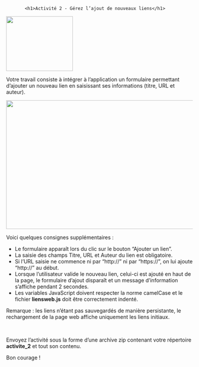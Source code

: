 
<!DOCTYPE html>
<html lang="fr">



  <body>

   
    	   <h1>Activité 2 - Gérez l’ajout de nouveaux liens</h1>
<p><img src="https://static.oc-static.com/prod/courses/files/creez-des-pages-web-interactives-avec-javascript/activite2_1.png" alt="" width="180" height="148" /></p>
<p>Votre travail consiste &agrave; int&eacute;grer &agrave; l&rsquo;application un formulaire permettant d&rsquo;ajouter un nouveau lien en saisissant ses informations (titre, URL et auteur).</p>
<p><img src="https://static.oc-static.com/prod/courses/files/creez-des-pages-web-interactives-avec-javascript/activite_2_demo.gif" alt="" width="600" height="348" /></p>
<p>Voici quelques consignes suppl&eacute;mentaires :</p>
<ul>
<li>Le formulaire appara&icirc;t lors du clic sur le bouton &ldquo;Ajouter un lien&rdquo;.</li>
<li>La saisie des champs Titre, URL et Auteur du lien est obligatoire.</li>
<li>Si l&rsquo;URL saisie ne commence ni par &ldquo;http://&rdquo; ni par &ldquo;https://&rdquo;, on lui ajoute &ldquo;http://&rdquo; au d&eacute;but.</li>
<li>Lorsque l&rsquo;utilisateur valide le nouveau lien, celui-ci est ajout&eacute; en haut de la page, le formulaire d&rsquo;ajout dispara&icirc;t et un message d&rsquo;information s&rsquo;affiche pendant 2 secondes.</li>
<li>Les variables JavaScript doivent respecter la norme camelCase et le fichier <strong>liensweb.js</strong> doit &ecirc;tre correctement indent&eacute;.</li>
</ul>
<p>Remarque : les liens n&rsquo;&eacute;tant pas sauvegard&eacute;s de mani&egrave;re persistante, le rechargement de la page web affiche uniquement les liens initiaux.</p>
<p>&nbsp;</p>
<p>Envoyez l&rsquo;activit&eacute; sous la forme d&rsquo;une archive zip contenant votre r&eacute;pertoire <strong>activite_2</strong>&nbsp;et tout son contenu.</p>
<p>Bon courage !</p>
 

    
  </body>
</html>
